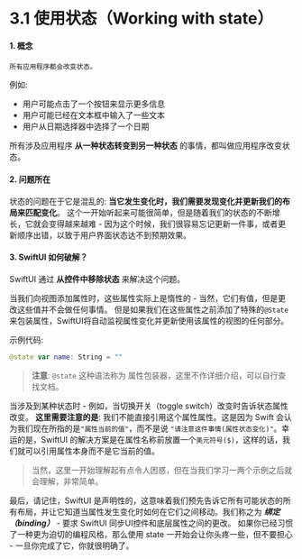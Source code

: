 # 3.1 使用状态（Working with state）

#### 1. 概念

`所有应用程序都会改变状态。`

例如:

* 用户可能点击了一个按钮来显示更多信息
* 用户可能已经在文本框中输入了一些文本
* 用户从日期选择器中选择了一个日期

所有涉及应用程序 **从一种状态转变到另一种状态** 的事情，都叫做应用程序改变状态。

#### 2. 问题所在

状态的问题在于它是混乱的: **当它发生变化时，我们需要发现变化并更新我们的布局来匹配变化**。 这个一开始听起来可能很简单，但是随着我们的状态的不断增长，它就会变得越来越难 - 因为这个时候，我们很容易忘记更新一件事，或者更新顺序出错，以致于用户界面状态达不到预期效果。

#### 3. SwiftUI 如何破解？

SwiftUI 通过 **从控件中移除状态** 来解决这个问题。

当我们向视图添加属性时，这些属性实际上是惰性的 - 当然，它们有值，但是更改这些值并不会做任何事情。 但是如果我们在这些属性之前添加了特殊的`@State` 来包装属性，SwiftUI将自动监视属性变化并更新使用该属性的视图的任何部分。

示例代码:

```swift
@state var name: String = ""
```

> **注意**: `@state` 这种语法称为 属性包装器，这里不作详细介绍，可以自行查找文档。

当涉及到某种状态时 - 例如，当切换开关（toggle switch）改变时告诉状态属性改变。 **这里需要注意的是**: 我们不能直接引用这个属性属性。这是因为 Swift 会认为我们现在所指的是`"属性当前的值"`，而不是说 `"请注意这件事情(属性状态变化)"`。幸运的是，SwiftUI 的解决方案是在属性名称前放置一个`美元符号($)`，这样的话，我们就可以引用属性本身而不是它当前的值。

> 当然，这里一开始理解起有点令人困惑，但在当我们学习一两个示例之后就会理解，非常简单。

最后，请记住，SwiftUI 是声明性的，这意味着我们预先告诉它所有可能状态的所有布局，并让它知道当属性发生变化时如何在它们之间移动。我们称之为 _**绑定（binding）**_ - 要求 SwiftUI 同步UI控件和底层属性之间的更改。 如果你已经习惯了一种更为迫切的编程风格，那么使用 state 一开始会让你头疼一些，但不要担心 - 一旦你完成了它，你就很明确了。

